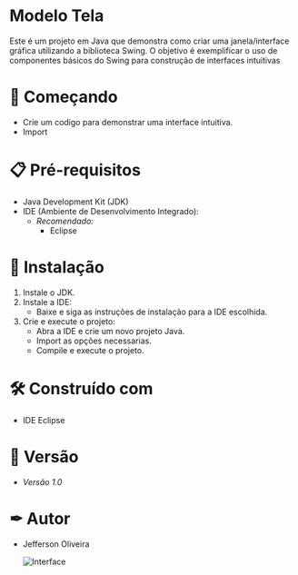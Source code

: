 # Modelo Tela

Este é um projeto em Java que demonstra como criar uma janela/interface gráfica utilizando a biblioteca Swing. O objetivo é exemplificar o uso de componentes básicos do Swing para construção de interfaces intuitivas

# 🚀 Começando

- Crie um codigo para demonstrar uma interface intuitiva.
- Import 

# 📋 Pré-requisitos

- Java Development Kit (JDK)
- IDE (Ambiente de Desenvolvimento Integrado):
  - *Recomendado:*
    - Eclipse

# 🔧 Instalação

1. Instale o JDK.
2. Instale a IDE:
   - Baixe e siga as instruções de instalação para a IDE escolhida.
3. Crie e execute o projeto:
   - Abra a IDE e crie um novo projeto Java.
   - Import as opções necessarias.
   - Compile e execute o projeto.

# 🛠 Construído com 

- IDE Eclipse

# 📌 Versão

- *Versão 1.0*

# ✒ Autor

- Jefferson Oliveira

  ![Interface](https://github.com/user-attachments/assets/14d10146-29bf-4b65-8c5f-4fdb5680eacc)

